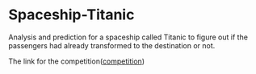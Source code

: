 # Spaceship-Titanic
Analysis and prediction for a spaceship called Titanic to figure out if the passengers had already transformed to the destination or not.

The link for the competition([competition](https://www.kaggle.com/competitions/spaceship-titanic/overview))
